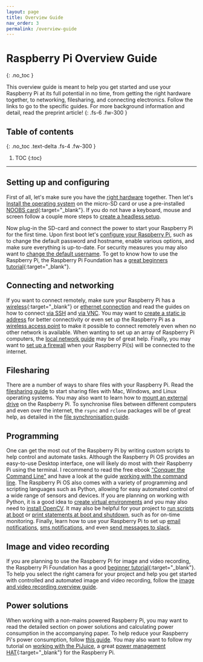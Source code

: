 ```yaml
---
layout: page
title: Overview Guide
nav_order: 3
permalink: /overview-guide
---
```


# Raspberry Pi Overview Guide
{: .no_toc }

This overview guide is meant to help you get started and use your Raspberry Pi at its full potential in no time, from getting the right hardware together, to networking, filesharing, and connecting electronics. Follow the links to go to the specific guides. For more background information and detail, read the preprint article!
{: .fs-6 .fw-300 }

## Table of contents
{: .no_toc .text-delta .fs-4 .fw-300 }

1. TOC
{:toc}
---

## Setting up and configuring
First of all, let's make sure you have the [right hardware](getting-started/choosing-raspberry-pi-hardware.html) together. Then let's [Install the operating system](getting-started/install-operating-system) on the micro-SD card or use a pre-installed [NOOBS card](https://github.com/raspberrypi/noobs/blob/master/README.md){:target="_blank"}. If you do not have a keyboard, mouse and screen follow a couple more steps to [create a headless setup](/getting-started/raspberry-pi-headless-setup).

Now plug-in the SD-card and connect the power to start your Raspberry Pi for the first time. Upon first boot let's  [configure your Raspberry Pi](/getting-started/raspberry-pi-configuration), such as to change the default password and hostname, enable various options, and make sure everything is up-to-date. For security measures you may also want to [change the default username](/networking/raspberry-pi-security). To get to know how to use the Raspberry Pi, the Raspberry Pi Foundation has a [great beginners tutorial](https://projects.raspberrypi.org/en/projects/raspberry-pi-using){:target="_blank"}.

## Connecting and networking
If you want to connect remotely, make sure your Raspberry Pi has a [wireless](https://www.raspberrypi.org/documentation/configuration/wireless/README.md){:target="_blank"} or [ethernet connection](/networking/create-direct-ethernet-connection) and read the guides on how to connect [via SSH](/networking/connecting-via-ssh) and [via VNC](/networking/connecting-via-VNC). You may want to [create a static ip address](/networking/create-static-ip-address) for better connectivity or even set up the Raspberry Pi as a [wireless access point](/networking/create-wireless-access-point) to make it possible to connect remotely even when no other network is available. When wanting to set up an array of Raspberry Pi computers, the [local network guide](/networking/create-local-network) may be of great help. Finally, you may want to [set up a firewall](/networking/raspberry-pi-security) when your Raspberry Pi(s) will be connected to the internet.

## Filesharing
There are a number of ways to share files with your Raspberry Pi. Read the [filesharing guide](/filesharing/filesharing-raspberry-pi) to start sharing files with Mac, Windows, and Linux operating systems. You may also want to learn how to [mount an external drive](/filesharing/mounting-external-drive) on the Raspberry Pi. To synchronise files between different computers and even over the internet, the `rsync` and `rclone` packages will be of great help, as detailed in the [file synchronisation guide](/filesharing/file-synchronisation-rsync-rclone).

## Programming
One can get the most out of the Raspberry Pi by writing custom scripts to help control and automate tasks. Although the Raspberry Pi OS provides an easy-to-use Desktop interface, one will likely do most with their Raspberry Pi using the terminal. I recommend to read the free ebook ["Conquer the Command Line"](https://magpi.raspberrypi.org/books/command-line-second-edition/pdf) and have a look at the guide [working with the command line](/programming/working-with-the-command-line). The Raspberry Pi OS also comes with a variety of programming and scripting languages such as Python, allowing for easy automated control of a wide range of sensors and devices. If you are planning on working with Python, it is a good idea to [create virtual environments](/programming/create-python-virtual-environment) and you may also need to [install OpenCV](/programming/install-opencv). It may also be helpful for your project to [run scripts at boot](/programming/run-script-on-boot) or [print statements at boot and shutdown](/programming/print-at-boot-and-shutdown), such as for on-time monitoring. Finally, learn how to use your Raspberry Pi to set up [email notifications](/programming/send-email-notifications), [sms notifications](/programming/send-sms-messages), and even [send messages to slack](/programming/send-slack-notifications).

## Image and video recording
If you are planning to use the Raspberry Pi for image and video recording, the Raspberry Pi Foundation has a good [beginner tutorial](https://projects.raspberrypi.org/en/projects/getting-started-with-picamera){:target="_blank"}. To help you select the right camera for your project and help you get started with controlled and automated image and video recording, follow the [image and video recording overview guide](/electronics/image-and-video-recording).

## Power solutions
When working with a non-mains powered Raspberry Pi, you may want to read the detailed section on power solutions and calculating power consumption in the accompanying paper. To help reduce your Raspberry Pi's power consumption, follow [this guide](/electronics/power-consumption-tricks). You may also want to follow my tutorial on [working with the PiJuice](/other/boot-automation-pijuice), a great [power management HAT](https://uk.pi-supply.com/collections/pijuice){:target="_blank"} for the Raspberry Pi.
